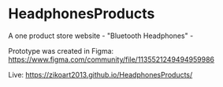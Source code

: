 # HeadphonesProducts

A one product store website - "Bluetooth Headphones" - 

Prototype was created in Figma: https://www.figma.com/community/file/1135521249494959986

Live: https://zikoart2013.github.io/HeadphonesProducts/
